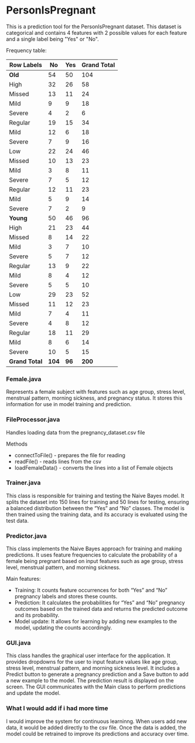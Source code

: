 # PersonIsPregnant
This is a prediction tool for the PersonIsPregnant dataset. This dataset is categorical and contains 4 features with 2 possible values for each feature and a single label being "Yes" or "No".

Frequency table:

| Row Labels | No  | Yes | Grand Total |
|------------|-----|-----|-------------|
| **Old**    | 54  | 50  | 104         |
| High       | 32  | 26  | 58          |
| Missed     | 13  | 11  | 24          |
| Mild       | 9   | 9   | 18          |
| Severe     | 4   | 2   | 6           |
| Regular    | 19  | 15  | 34          |
| Mild       | 12  | 6   | 18          |
| Severe     | 7   | 9   | 16          |
| Low        | 22  | 24  | 46          |
| Missed     | 10  | 13  | 23          |
| Mild       | 3   | 8   | 11          |
| Severe     | 7   | 5   | 12          |
| Regular    | 12  | 11  | 23          |
| Mild       | 5   | 9   | 14          |
| Severe     | 7   | 2   | 9           |
| **Young**  | 50  | 46  | 96          |
| High       | 21  | 23  | 44          |
| Missed     | 8   | 14  | 22          |
| Mild       | 3   | 7   | 10          |
| Severe     | 5   | 7   | 12          |
| Regular    | 13  | 9   | 22          |
| Mild       | 8   | 4   | 12          |
| Severe     | 5   | 5   | 10          |
| Low        | 29  | 23  | 52          |
| Missed     | 11  | 12  | 23          |
| Mild       | 7   | 4   | 11          |
| Severe     | 4   | 8   | 12          |
| Regular    | 18  | 11  | 29          |
| Mild       | 8   | 6   | 14          |
| Severe     | 10  | 5   | 15          |
| **Grand Total** | **104** | **96** | **200** |


### Female.java
Represents a female subject with features such as age group, stress level, menstrual pattern, morning sickness, and pregnancy status. It stores this information for use in model training and prediction.

### FileProcessor.java
Handles loading data from the pregnancy_dataset.csv file

Methods
- connectToFile() - prepares the file for reading
- readFile() - reads lines from the csv
- loadFemaleData() - converts the lines into a list of Female objects

### Trainer.java
This class is responsible for training and testing the Naive Bayes model. It splits the dataset into 150 lines for training and 50 lines for testing, ensuring a balanced distribution between the “Yes” and “No” classes. The model is then trained using the training data, and its accuracy is evaluated using the test data.

### Predictor.java
This class implements the Naive Bayes approach for training and making predictions. It uses feature frequencies to calculate the probability of a female being pregnant based on input features such as age group, stress level, menstrual pattern, and morning sickness.

Main features:
- Training: It counts feature occurrences for both “Yes” and “No” pregnancy labels and stores these counts.
- Prediction: It calculates the probabilities for “Yes” and “No” pregnancy outcomes based on the trained data and returns the predicted outcome and its probability.
- Model update: It allows for learning by adding new examples to the model, updating the counts accordingly.
 
### GUI.java
This class handles the graphical user interface for the application. It provides dropdowns for the user to input feature values like age group, stress level, menstrual pattern, and morning sickness level. It includes a Predict button to generate a pregnancy prediction and a Save button to add a new example to the model. The prediction result is displayed on the screen. The GUI communicates with the Main class to perform predictions and update the model.

### What I would add if i had more time
I would improve the system for continuous learninng. When users add new data, it would be added directly to the csv file. Once the data is added, the model could be retrained to improve its predictions and accuracy over time. 
